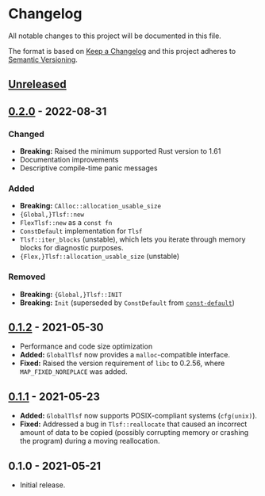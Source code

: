# Changelog

All notable changes to this project will be documented in this file.

The format is based on [Keep a Changelog](http://keepachangelog.com/en/1.0.0/)
and this project adheres to [Semantic Versioning](http://semver.org/spec/v2.0.0.html).

## [Unreleased]

## [0.2.0] - 2022-08-31

### Changed

- **Breaking:** Raised the minimum supported Rust version to 1.61
- Documentation improvements
- Descriptive compile-time panic messages

### Added

- **Breaking:** `CAlloc::allocation_usable_size`
- `{Global,}Tlsf::new`
- `FlexTlsf::new` as a `const fn`
- `ConstDefault` implementation for `Tlsf`
- `Tlsf::iter_blocks` (unstable), which lets you iterate through memory blocks for diagnostic purposes.
- `{Flex,}Tlsf::allocation_usable_size` (unstable)

### Removed

- **Breaking:** `{Global,}Tlsf::INIT`
- **Breaking:** `Init` (superseded by `ConstDefault` from [`const-default`](https://crates.io/crates/const-default/1.0.0))

## [0.1.2] - 2021-05-30

- Performance and code size optimization
- **Added:** `GlobalTlsf` now provides a `malloc`-compatible interface.
- **Fixed:** Raised the version requirement of `libc` to 0.2.56, where `MAP_FIXED_NOREPLACE` was added.

## [0.1.1] - 2021-05-23

- **Added:** `GlobalTlsf` now supports POSIX-compliant systems (`cfg(unix)`).
- **Fixed:** Addressed a bug in `Tlsf::reallocate` that caused an incorrect amount of data to be copied (possibly corrupting memory or crashing the program) during a moving reallocation.

## 0.1.0 - 2021-05-21

- Initial release.

[Unreleased]: https://github.com/yvt/rlsf/compare/0.2.0...HEAD
[0.2.0]: https://github.com/yvt/rlsf/compare/0.1.2...0.2.0
[0.1.2]: https://github.com/yvt/rlsf/compare/0.1.1...0.1.2
[0.1.1]: https://github.com/yvt/rlsf/compare/0.1.0...0.1.1
